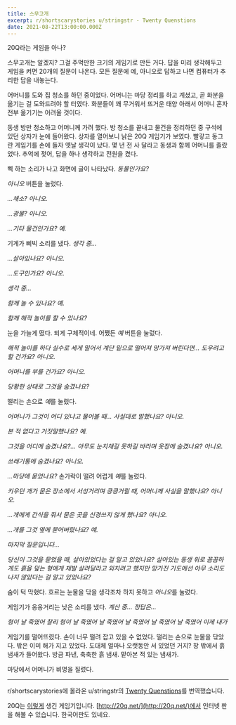 ```yaml
---
title: 스무고개
excerpt: r/shortscarystories u/stringstr - Twenty Quenstions
date: 2021-08-22T13:00:00.000Z
---
```


20Q라는 게임을 아나?

스무고개는 알겠지? 그걸 주먹만한 크기의 게임기로 만든 거다. 답을 미리 생각해두고 게임을 켜면 20개의 질문이 나온다. 모든 질문에 예, 아니오로 답하고 나면 컴퓨터가 추리한 답을 내놓는다.

어머니를 도와 집 청소를 하던 중이었다. 어머니는 마당 정리를 하고 계셨고, 곧 화분을 옮기는 걸 도와드려야 할 터였다. 화분들이 꽤 무거워서 뜨거운 태양 아래서 어머니 혼자 전부 옮기기는 어려울 것이다.

동생 방만 청소하고 어머니께 가려 했다. 방 청소를 끝내고 물건을 정리하던 중 구석에 있던 상자가 눈에 들어왔다. 상자를 열어보니 낡은 20Q 게임기가 보였다. 빨갛고 동그란 게임기를 손에 들자 옛날 생각이 났다. 몇 년 전 사 달라고 동생과 함께 어머니를 졸랐었다. 추억에 젖어, 답을 하나 생각하고 전원을 켰다.

삑 하는 소리가 나고 화면에 글이 나타났다. *동물인가요?*

*아니오* 버튼을 눌렀다.

*…채소? 아니오.*

*…광물? 아니오.*

*…기타 물건인가요? 예.*

기계가 삐빅 소리를 냈다. *생각 중…*

*…살아있나요? 아니오.*

*…도구인가요? 아니오.*

*생각 중…*

*함께 놀 수 있나요? 예.*

*함께 해적 놀이를 할 수 있나요?*

눈을 가늘게 떴다. 되게 구체적이네. 어쨌든 *예* 버튼을 눌렀다.

*해적 놀이를 하다 실수로 세게 밀어서 계단 밑으로 떨어져 망가져 버린다면… 도우려고 할 건가요? 아니오.*

*어머니를 부를 건가요? 아니오.*

*당황한 상태로 그것을 숨겼나요?*

떨리는 손으로 *예*를 눌렀다.

*어머니가 그것이 어디 있냐고 물어볼 때… 사실대로 말했나요? 아니오.*

*본 적 없다고 거짓말했나요? 예.*

*그것을 어디에 숨겼나요?… 아무도 눈치채길 못하길 바라며 옷장에 숨겼나요? 아니오.*

*쓰레기통에 숨겼나요? 아니오.*

*…마당에 묻었나요?* 손가락이 떨려 어렵게 *예*를 눌렀다.

*키우던 개가 묻은 장소에서 서성거리며 킁킁거릴 때, 어머니께 사실을 말했나요? 아니오.*

*…개에게 간식을 줘서 묻은 곳을 신경쓰지 않게 했나요? 아니오.*

*…개를 그것 옆에 묻어버렸나요? 예.*

*마지막 질문입니다…*

*당신이 그것을 묻었을 때, 살아있었다는 걸 알고 있었나요? 살아있는 동생 위로 꼼꼼하게도 흙을 덮는 형에게 제발 살려달라고 외치려고 했지만 망가진 기도에선 아무 소리도 나지 않았다는 걸 알고 있었나요?*

숨이 턱 막혔다. 흐르는 눈물을 닦을 생각조차 하지 못하고 *아니오*를 눌렀다.

게임기가 웅웅거리는 낮은 소리를 냈다. *계산 중… 정답은…*

*형이 날 죽였어 찰리 형이 날 죽였어 날 죽였어 날 죽였어 날 죽였어 날 죽였어 이제 내가*

게임기를 떨어뜨렸다. 손이 너무 떨려 잡고 있을 수 없었다. 떨리는 손으로 눈물을 닦았다. 밖은 이미 해가 지고 있었다. 도대체 얼마나 오랫동안 서 있었던 거지? 창 밖에서 흙 냄새가 들어왔다. 방금 파낸, 축축한 흙 냄새. 맡아본 적 있는 냄새가.

마당에서 어머니가 비명을 질렀다.

---

r/shortscarystories에 올라온 u/stringstr의 [Twenty Quenstions](https://www.reddit.com/r/shortscarystories/comments/kceyq3/twenty_questions/)를 번역했습니다.

20Q는 [이렇게](https://en.wikipedia.org/wiki/20Q#/media/File:20Q_red_(Radica)_front.jpg) 생긴 게임기입니다. [http://20q.net/](http://20q.net/)에서 인터넷 판을 해볼 수 있습니다. 한국어판도 있네요.